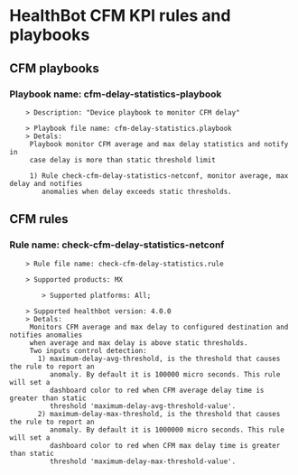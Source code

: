 # HealthBot CFM KPI rules and playbooks

## CFM playbooks
### Playbook name: cfm-delay-statistics-playbook 
		> Description: "Device playbook to monitor CFM delay"

		> Playbook file name: cfm-delay-statistics.playbook
		> Detals:
		 Playbook monitor CFM average and max delay statistics and notify in
		 case delay is more than static threshold limit
		
		 1) Rule check-cfm-delay-statistics-netconf, monitor average, max delay and notifies
		    anomalies when delay exceeds static thresholds.

## CFM rules

### Rule name: check-cfm-delay-statistics-netconf 


		> Rule file name: check-cfm-delay-statistics.rule

		> Supported products: MX 

			> Supported platforms: All;

		> Supported healthbot version: 4.0.0
		> Detals:
		 Monitors CFM average and max delay to configured destination and notifies anomalies
		 when average and max delay is above static thresholds.
		 Two inputs control detection:
		   1) maximum-delay-avg-threshold, is the threshold that causes the rule to report an
		      anomaly. By default it is 100000 micro seconds. This rule will set a
		      dashboard color to red when CFM average delay time is greater than static
		      threshold 'maximum-delay-avg-threshold-value'.
		   2) maximum-delay-max-threshold, is the threshold that causes the rule to report an
		      anomaly. By default it is 1000000 micro seconds. This rule will set a
		      dashboard color to red when CFM max delay time is greater than static
		      threshold 'maximum-delay-max-threshold-value'.
